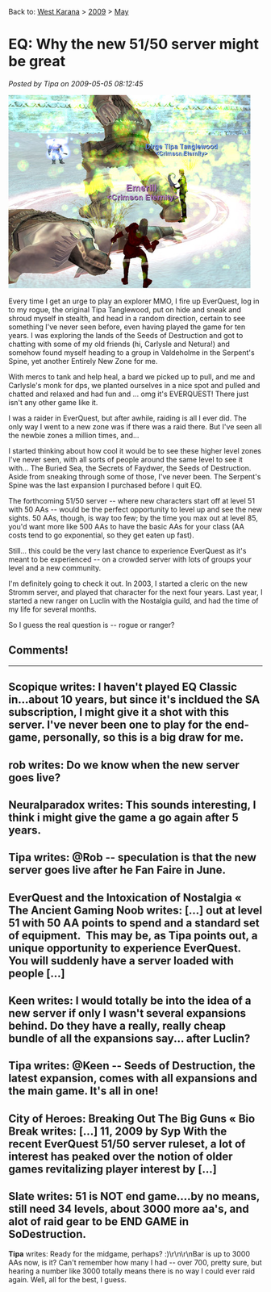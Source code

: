 Back to: [West Karana](/posts/westkarana.md) > [2009](/posts/2009/westkarana.md) > [May](./westkarana.md)
# EQ: Why the new 51/50 server might be great

*Posted by Tipa on 2009-05-05 08:12:45*

![Valdeholme group](../../../uploads/2009/05/eqgame-2009-05-01-22-46-48-02.jpg "Valdeholme group")

Every time I get an urge to play an explorer MMO, I fire up EverQuest, log in to my rogue, the original Tipa Tanglewood, put on hide and sneak and shroud myself in stealth, and head in a random direction, certain to see something I've never seen before, even having played the game for ten years. I was exploring the lands of the Seeds of Destruction and got to chatting with some of my old friends (hi, Carlysle and Netura!) and somehow found myself heading to a group in Valdeholme in the Serpent's Spine, yet another Entirely New Zone for me.

With mercs to tank and help heal, a bard we picked up to pull, and me and Carlysle's monk for dps, we planted ourselves in a nice spot and pulled and chatted and relaxed and had fun and ... omg it's EVERQUEST! There just isn't any other game like it.

I was a raider in EverQuest, but after awhile, raiding is all I ever did. The only way I went to a new zone was if there was a raid there. But I've seen all the newbie zones a million times, and...

I started thinking about how cool it would be to see these higher level zones I've never seen, with all sorts of people around the same level to see it with... The Buried Sea, the Secrets of Faydwer, the Seeds of Destruction. Aside from sneaking through some of those, I've never been. The Serpent's Spine was the last expansion I purchased before I quit EQ.

The forthcoming 51/50 server -- where new characters start off at level 51 with 50 AAs -- would be the perfect opportunity to level up and see the new sights. 50 AAs, though, is way too few; by the time you max out at level 85, you'd want more like 500 AAs to have the basic AAs for your class (AA costs tend to go exponential, so they get eaten up fast).

Still... this could be the very last chance to experience EverQuest as it's meant to be experienced -- on a crowded server with lots of groups your level and a new community.

I'm definitely going to check it out. In 2003, I started a cleric on the new Stromm server, and played that character for the next four years. Last year, I started a new ranger on Luclin with the Nostalgia guild, and had the time of my life for several months.

So I guess the real question is -- rogue or ranger?

## Comments!
---
**Scopique** writes: I haven't played EQ Classic in...about 10 years, but since it's incldued the SA subscription, I might give it a shot with this server. I've never been one to play for the end-game, personally, so this is a big draw for me.
---
**rob** writes: Do we know when the new server goes live?
---
**Neuralparadox** writes: This sounds interesting, I think i might give the game a go again after 5 years.
---
**Tipa** writes: @Rob -- speculation is that the new server goes live after he Fan Faire in June.
---
**EverQuest and the Intoxication of Nostalgia &laquo; The Ancient Gaming Noob** writes: [...] out at level 51 with 50 AA points to spend and a standard set of equipment.  This may be, as Tipa points out, a unique opportunity to experience EverQuest.  You will suddenly have a server loaded with people [...]
---
**Keen** writes: I would totally be into the idea of a new server if only I wasn't several expansions behind.  Do they have a really, really cheap bundle of all the expansions say... after Luclin?
---
**Tipa** writes: @Keen -- Seeds of Destruction, the latest expansion, comes with all expansions and the main game. It's all in one!
---
**City of Heroes: Breaking Out The Big Guns &laquo; Bio Break** writes: [...] 11, 2009 by Syp    With the recent EverQuest 51/50 server ruleset, a lot of interest has peaked over the notion of older games revitalizing player interest by [...]
---
**Slate** writes: 51 is NOT end game....by no means, still need 34 levels, about 3000 more aa's, and alot of raid gear to be END GAME in SoDestruction.
---
**Tipa** writes: Ready for the midgame, perhaps? :)\r\n\r\nBar is up to 3000 AAs now, is it? Can't remember how many I had -- over 700, pretty sure, but hearing a number like 3000 totally means there is no way I could ever raid again. Well, all for the best, I guess.
